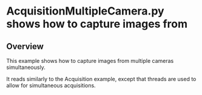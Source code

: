 # AcquisitionMultipleCamera.py shows how to capture images from

## Overview
 
This example shows how to capture images from multiple cameras simultaneously.

It reads similarly to the Acquisition example, except that threads are used to allow for simultaneous acquisitions.






